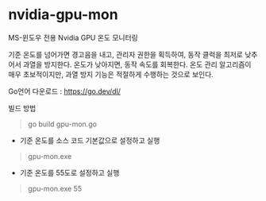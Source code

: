 # nvidia-gpu-mon
MS-윈도우 전용 Nvidia GPU 온도 모니터링

기준 온도를 넘어가면 경고음을 내고, 관리자 권한을 획득하여, 동작 클럭을 최저로 낮추어서 과열을 방지한다.
온도가 낮아지면, 동작 속도를 회복한다.
온도 관리 알고리즘이 매우 초보적이지만, 과열 방지 기능은 적절하게 수행하는 것으로 보인다.

Go언어 다운로드 : https://go.dev/dl/

빌드 방법
> go build gpu-mon.go

- 기준 온도를 소스 코드 기본값으로 설정하고 실행
> gpu-mon.exe 

- 기준 온도를 55도로 설정하고 실행
> gpu-mon.exe 55


